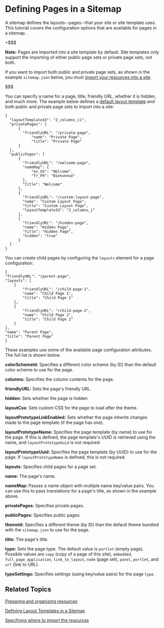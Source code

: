 # Defining Pages in a Sitemap [](id=defining-pages-in-a-sitemap)

A sitemap defines the layouts--pages--that your site or site template uses. This 
tutorial covers the configuration options that are available for pages in a 
sitemap. 

+$$$

**Note:** Pages are imported into a site template by default. Site templates 
only support the importing of either public page sets or private page sets, not 
both. 

If you want to import both public and private page sets, as shown in the example 
`sitemap.json` below, you must 
[import your resources into a site](/develop/tutorials/-/knowledge_base/7-1/specifying-where-to-import-your-themes-resources#importing-resources-into-existing-site-templates-and-sites). 

$$$

You can specify a name for a page, title, friendly URL, whether it is hidden, 
and much more. The example below defines a 
[default layout template](/develop/tutorials/-/knowledge_base/7-1/defining-layout-templates-in-a-sitemap) 
and both public and private page sets to import into a site:

    {
      "layoutTemplateId": "2_columns_ii",
      "privatePages": [
          {
            "friendlyURL": "/private-page",
        		"name": "Private Page",
        		"title": "Private Page"
          }
      ],
      "publicPages": [
          {
            "friendlyURL": "/welcome-page",
            "nameMap": {
                "en_US": "Welcome",
                "fr_FR": "Bienvenue"
            },
            "title": "Welcome"
          },
          {
            "friendlyURL": "/custom-layout-page",
            "name": "Custom Layout Page",
            "title": "Custom Layout Page",
            "layoutTemplateId": "2_columns_i"
          },
          {
            "friendlyURL": "/hidden-page",
            "name": "Hidden Page",
            "title": "Hidden Page",
            "hidden": "true"
          }
      ]
    }

You can create child pages by configuring the `layouts` element for a page 
configuration:

    {      
    "friendlyURL": "/parent-page",
    "layouts": [
        {
            "friendlyURL": "/child-page-1",
            "name": "Child Page 1",
            "title": "Child Page 1"
        },
        {
            "friendlyURL": "/child-page-2",
            "name": "Child Page 2",
            "title": "Child Page 2"
        }
    ],
    "name": "Parent Page",
    "title": "Parent Page"
    }

These examples use some of the available page configuration attributes. The full 
list is shown below.

**colorSchemeId:** Specifies a different color scheme (by ID) than the default
color scheme to use for the page.

**columns:** Specifies the column contents for the page.

**friendlyURL:** Sets the page's friendly URL.

**hidden:** Sets whether the page is hidden.

**layoutCss:** Sets custom CSS for the page to load after the theme.

**layoutPrototypeLinkEnabled:** Sets whether the page inherits changes made to 
the page template (if the page has one).

**layoutPrototypeName:** Specifies the page template (by name) to use for the 
page. If this is defined, the page template's UUID is retrieved using the
name, and `layoutPrototypeUuid` is not required. 

**layoutPrototypeUuid:** Specifies the page template (by UUID) to use for the 
page. If `layoutPrototypeName` is defined, this is not required. 

**layouts:** Specifies child pages for a page set.

**name:** The page's name.

**nameMap:** Passes a name object with multiple name key/value pairs. You can 
use this to pass translations for a page's title, as shown in the example above. 

**privatePages:** Specifies private pages.

**publicPages:** Specifies public pages.

**themeId:** Specifies a different theme (by ID) than the default theme bundled
with the `sitemap.json` to use for the page.

**title:** The page's title.

**type:** Sets the page type. The default value is `portlet` (empty page). 
Possible values are `copy` (copy of a page of this site), `embedded`, 
`full_page_application`, `link_to_layout`, `node` (page set), `panel`, 
`portlet`, and `url` (link to URL).

**typeSettings:** Specifies settings (using key/value pairs) for the page 
`type`.

## Related Topics [](id=related-topics)

[Preparing and organizing resources](/develop/tutorials/-/knowledge_base/7-1/preparing-resources-for-the-importer)

[Defining Layout Templates in a Sitemap](/develop/tutorials/-/knowledge_base/7-1/defining-layout-templates-in-a-sitemap)

[Specifying where to import the resources](/develop/tutorials/-/knowledge_base/7-1/specifying-where-to-import-resources)
